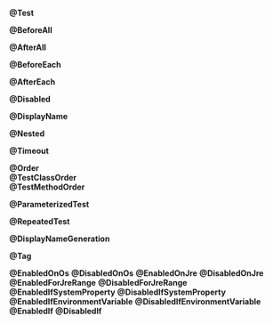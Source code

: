 <b>@Test</b><br>

<b>@BeforeAll</b>

<b>@AfterAll</b>

<b>@BeforeEach</b>

<b>@AfterEach</b>

<b>@Disabled</b>

<b>@DisplayName</b>

<b>@Nested</b>

<b>@Timeout</b>

<b>@Order</b><br>
<b>@TestClassOrder</b><br>
<b>@TestMethodOrder</b><br>

<b>@ParameterizedTest</b>

<b>@RepeatedTest</b>

<b>@DisplayNameGeneration</b>

<b>@Tag</b>

<b>@EnabledOnOs</b>
<b>@DisabledOnOs</b>
<b>@EnabledOnJre</b>
<b>@DisabledOnJre</b>
<b>@EnabledForJreRange</b>
<b>@DisabledForJreRange</b>
<b>@EnabledIfSystemProperty</b>
<b>@DisabledIfSystemProperty</b>
<b>@EnabledIfEnvironmentVariable</b>
<b>@DisabledIfEnvironmentVariable</b>
<b>@EnabledIf</b>
<b>@DisabledIf</b>
